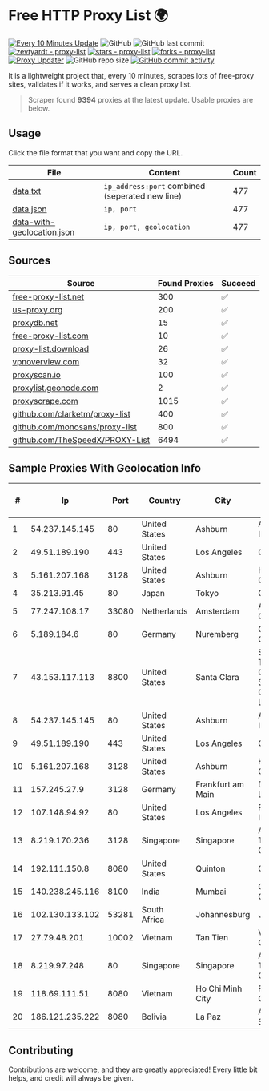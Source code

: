 
# Free HTTP Proxy List 🌍

[![Every 10 Minutes Update](https://github.com/mertguvencli/http-proxy-list/actions/workflows/main.yml/badge.svg?branch=main)](https://github.com/mertguvencli/http-proxy-list/actions/workflows/main.yml)
![GitHub](https://img.shields.io/github/license/mertguvencli/http-proxy-list)
![GitHub last commit](https://img.shields.io/github/last-commit/mertguvencli/http-proxy-list)
[![zevtyardt - proxy-list](https://img.shields.io/static/v1?label=zevtyardt&message=proxy-list&color=blue&logo=github)](https://github.com/zevtyardt/proxy-list "Go to GitHub repo")
[![stars - proxy-list](https://img.shields.io/github/stars/zevtyardt/proxy-list?style=social)](https://github.com/zevtyardt/proxy-list)
[![forks - proxy-list](https://img.shields.io/github/forks/zevtyardt/proxy-list?style=social)](https://github.com/zevtyardt/proxy-list)
[![Proxy Updater](https://github.com/zevtyardt/proxy-list/workflows/Proxy%20Updater/badge.svg)](https://github.com/zevtyardt/proxy-list/actions?query=workflow:"Proxy+Updater")
![GitHub repo size](https://img.shields.io/github/repo-size/zevtyardt/proxy-list)
[![GitHub commit activity](https://img.shields.io/github/commit-activity/m/zevtyardt/proxy-list?logo=commits)](https://github.com/zevtyardt/proxy-list/commits/main)

It is a lightweight project that, every 10 minutes, scrapes lots of free-proxy sites, validates if it works, and serves a clean proxy list.

> Scraper found **9394** proxies at the latest update. Usable proxies are below.

## Usage

Click the file format that you want and copy the URL.

|File|Content|Count|
|----|-------|-----|
|[data.txt](https://raw.githubusercontent.com/mertguvencli/http-proxy-list/main/proxy-list/data.txt)|`ip_address:port` combined (seperated new line)|477|
|[data.json](https://raw.githubusercontent.com/mertguvencli/http-proxy-list/main/proxy-list/data.json)|`ip, port`|477|
|[data-with-geolocation.json](https://raw.githubusercontent.com/mertguvencli/http-proxy-list/main/proxy-list/data-with-geolocation.json)|`ip, port, geolocation`|477|

## Sources

|Source|Found Proxies|Succeed|
|------|-------------|-------|
|[free-proxy-list.net](https://free-proxy-list.net)|300|✅|
|[us-proxy.org](https://www.us-proxy.org)|200|✅|
|[proxydb.net](http://proxydb.net)|15|✅|
|[free-proxy-list.com](https://free-proxy-list.com/?page=&port=&type%5B%5D=http&type%5B%5D=https&up_time=0&search=Search)|10|✅|
|[proxy-list.download](https://www.proxy-list.download/HTTP)|26|✅|
|[vpnoverview.com](https://vpnoverview.com/privacy/anonymous-browsing/free-proxy-servers)|32|✅|
|[proxyscan.io](https://www.proxyscan.io)|100|✅|
|[proxylist.geonode.com](https://proxylist.geonode.com/api/proxy-list?limit=300&page=1&sort_by=lastChecked&sort_type=desc&protocols=http,https)|2|✅|
|[proxyscrape.com](https://api.proxyscrape.com/v2/?request=displayproxies&protocol=http&timeout=10000&country=all&ssl=all&anonymity=all)|1015|✅|
|[github.com/clarketm/proxy-list](https://raw.githubusercontent.com/clarketm/proxy-list/master/proxy-list-raw.txt)|400|✅|
|[github.com/monosans/proxy-list](https://raw.githubusercontent.com/monosans/proxy-list/main/proxies/http.txt)|800|✅|
|[github.com/TheSpeedX/PROXY-List](https://raw.githubusercontent.com/TheSpeedX/PROXY-List/master/http.txt)|6494|✅|


## Sample Proxies With Geolocation Info

|#|Ip|Port|Country|City|Internet Service Provider|
|-|--|----|-------|----|-------------------------|
|1|54.237.145.145|80|United States|Ashburn|Amazon.com, Inc.|
|2|49.51.189.190|443|United States|Los Angeles|OPHL|
|3|5.161.207.168|3128|United States|Ashburn|Hetzner Online GmbH|
|4|35.213.91.45|80|Japan|Tokyo|Google LLC|
|5|77.247.108.17|33080|Netherlands|Amsterdam|ABC Consultancy|
|6|5.189.184.6|80|Germany|Nuremberg|Contabo GmbH|
|7|43.153.117.113|8800|United States|Santa Clara|Shenzhen Tencent Computer Systems Company Limited|
|8|54.237.145.145|80|United States|Ashburn|Amazon.com, Inc.|
|9|49.51.189.190|443|United States|Los Angeles|OPHL|
|10|5.161.207.168|3128|United States|Ashburn|Hetzner Online GmbH|
|11|157.245.27.9|3128|Germany|Frankfurt am Main|DigitalOcean, LLC|
|12|107.148.94.92|80|United States|Los Angeles|PEG TECH INC|
|13|8.219.170.236|3128|Singapore|Singapore|Alibaba (US) Technology Co., Ltd.|
|14|192.111.150.8|8080|United States|Quinton|Centrilogic|
|15|140.238.245.116|8100|India|Mumbai|Oracle Corporation|
|16|102.130.133.102|53281|South Africa|Johannesburg|JHB-MPLS|
|17|27.79.48.201|10002|Vietnam|Tan Tien|Viettel Corporation|
|18|8.219.97.248|80|Singapore|Singapore|Alibaba (US) Technology Co., Ltd.|
|19|118.69.111.51|8080|Vietnam|Ho Chi Minh City|FPT Telecom Company|
|20|186.121.235.222|8080|Bolivia|La Paz|AXS Bolivia S. A.|



## Contributing

Contributions are welcome, and they are greatly appreciated! Every
little bit helps, and credit will always be given.

